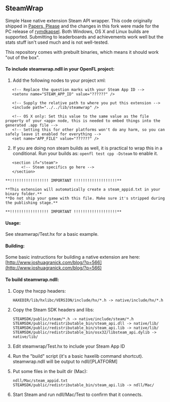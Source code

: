 SteamWrap
---------
Simple Haxe native extension Steam API wrapper. This code originally shipped in [Papers, Please](http://papersplea.se) and the changes in this fork were made for the PC release of [rymdkapsel](http://rymdkapsel.com). Both Windows, OS X and Linux builds are supported.
Submitting to leaderboards and achievements work well but the stats stuff isn't used much and is not well-tested. 

This repository comes with prebuilt binaries, which means it should work "out of the box".

#### To include steamwrap.ndll in your OpenFL project:

1. Add the following nodes to your project xml:
 ```
    <!-- Replace the question marks with your Steam App ID -->
	<setenv name="STEAM_APP_ID" value="??????" />

    <!-- Supply the relative path to where you put this extension -->
	<include path="../../lib/steamwrap" />

	<!-- OS X only: Set this value to the same value as the file property of your <app> node, this is needed to embed things into the generated .app file -->
	<!-- Setting this for other platforms won't do any harm, so you can safely leave it enabled for everything -->
	<set name="APP_FILE" value="??????" />
 ```
 
2. If you are doing non steam builds as well, it is practical to wrap this in a conditional. Run your builds as: `openfl test cpp -Dsteam` to enable it.
 ```
	<section if="steam">
		<!-- Steam specifics go here -->
	</section>
 ```

	**!!!!!!!!!!!!!!!!! IMPORTANT !!!!!!!!!!!!!!!!!!!**
	
	**This extension will automatically create a steam_appid.txt in your binary folder.**
    **Do not ship your game with this file. Make sure it's stripped during the publishing stage.**
	
	**!!!!!!!!!!!!!!!!! IMPORTANT !!!!!!!!!!!!!!!!!!!**

#### Usage:

See steamwrap/Test.hx for a basic example.

#### Building:

Some basic instructions for building a native extension are here: [http://www.joshuagranick.com/blog/?p=566](http://www.joshuagranick.com/blog/?p=566)

#### To build steamwrap.ndll:

1.  Copy the hxcpp headers:
    	
		HAXEDIR/lib/hxlibc/VERSION/include/hx/*.h -> native/include/hx/*.h

2. 	Copy the Steam SDK headers and libs:
		
		STEAMSDK/public/steam/*.h -> native/include/steam/*.h
		STEAMSDK/public/redistributable_bin/steam_api.dll -> native/lib/
		STEAMSDK/public/redistributable_bin/steam_api.lib -> native/lib/
		STEAMSDK/public/redistributable_bin/osx32/libsteam_api.dylib -> native/lib/

3. 	Edit steamwrap/Test.hx to include your Steam App ID

4. 	Run the "build" script (it's a basic haxelib command shortcut). 
	steamwrap.ndll will be output to ndll/[PLATFORM]

5.	Put some files in the built dir (Mac):
		
		ndll/Mac/steam_appid.txt
		STEAMSDK/public/redistributable_bin/steam_api.lib -> ndll/Mac/

6.	Start Steam and run ndll/Mac/Test to confirm that it connects.